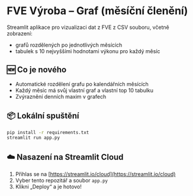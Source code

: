 # FVE Výroba – Graf (měsíční členění)

Streamlit aplikace pro vizualizaci dat z FVE z CSV souboru, včetně zobrazení:
- grafů rozdělených po jednotlivých měsících
- tabulek s 10 nejvyššími hodnotami výkonu pro každý měsíc

## 🆕 Co je nového
- Automatické rozdělení grafu po kalendářních měsících
- Každý měsíc má svůj vlastní graf a vlastní top 10 tabulku
- Zvýraznění denních maxim v grafech

## 📦 Lokální spuštění

```bash
pip install -r requirements.txt
streamlit run app.py
```

## ☁️ Nasazení na Streamlit Cloud
1. Přihlas se na [https://streamlit.io/cloud](https://streamlit.io/cloud)
2. Vyber tento repozitář a soubor `app.py`
3. Klikni „Deploy“ a je hotovo!
